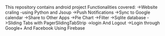 This repository contains android project 
Functionalities covered:
->Website craling -using Python and Jsoup
->Push Notifications
->Sync to Google calendar
->Share to Other Apps
->Pie Chart
->Filter
->Sqlite database
->Sliding Tabs with PagerSlidingTabStrip
->login And Logout
->Login through Google+ And Facebook Using Firebase
